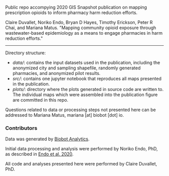 Public repo accompying 2020 GIS Snapshot publication on mapping prescription opioids 
to inform pharmacy harm reduction efforts.

Claire Duvallet, Noriko Endo, Bryan D Hayes, Timothy Erickson, Peter R Chai, 
and Mariana Matus. "Mapping community opioid exposure through wastewater-based 
epidemiology as a means to engage pharmacies in harm reduction efforts."

---

Directory structure:

- *data/*: contains the input datasets used in the publication, including the
  anonymized city and sampling shapefile, randomly generated pharmacies, and
  anonymized pilot results.
- *src/*: contains one jupyter notebook that reproduces all maps presented
  in the publication.
- *plots/*: directory where the plots generated in source code are written 
  to. The individual maps which were assembled into the publication figure
  are committed in this repo.

Questions related to data or processing steps not presented here can be
addressed to Mariana Matus, mariana [at] biobot [dot] io.

### Contributors

Data was generated by [Biobot Analytics](https://www.biobot.io/). 

Initial data processing and analysis were performed by Noriko
Endo, PhD, as described in [Endo et al. 2020](https://doi.org/10.1007/s13181-019-00756-5).

All code and analyses presented here were performed by
Claire Duvallet, PhD.

